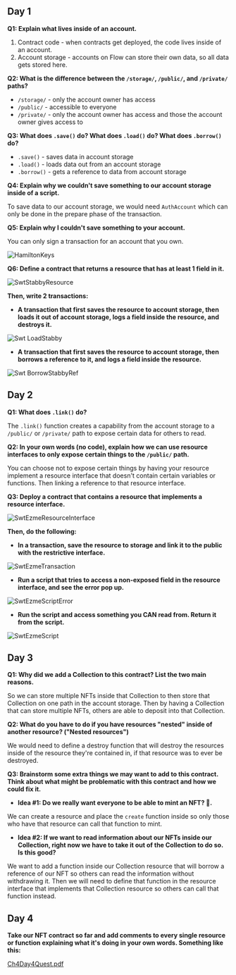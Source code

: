 ## Day 1

**Q1: Explain what lives inside of an account.**

1. Contract code - when contracts get deployed, the code lives inside of an account.
2. Account storage - accounts on Flow can store their own data, so all data gets stored here.

**Q2: What is the difference between the `/storage/`, `/public/`, and `/private/` paths?**

* `/storage/` - only the account owner has access
* `/public/` - accessible to everyone
* `/private/` - only the account owner has access and those the account owner gives access to

**Q3: What does `.save()` do? What does `.load()` do? What does `.borrow()` do?**

* `.save()` - saves data in account storage
* `.load()` - loads data out from an account storage
* `.borrow()` - gets a reference to data from account storage

**Q4: Explain why we couldn't save something to our account storage inside of a script.**

To save data to our account storage, we would need `AuthAccount` which can only be done in the prepare phase of the transaction.

**Q5: Explain why I couldn't save something to your account.**

You can only sign a transaction for an account that you own. 

![HamiltonKeys](https://user-images.githubusercontent.com/100196621/159817110-3cb91e8b-2cb8-406d-a069-257b579b73c0.GIF)

**Q6: Define a contract that returns a resource that has at least 1 field in it.**

![SwtStabbyResource](https://user-images.githubusercontent.com/100196621/159829626-1c35b290-02d3-4243-89dc-e54518c52265.png)

**Then, write 2 transactions:**

* **A transaction that first saves the resource to account storage, then loads it out of account storage, logs a field inside the resource, and destroys it.**

![Swt LoadStabby](https://user-images.githubusercontent.com/100196621/159829648-26df3362-b4bc-4206-a07e-6b650118bb66.png)

* **A transaction that first saves the resource to account storage, then borrows a reference to it, and logs a field inside the resource.**
   
![Swt BorrowStabbyRef](https://user-images.githubusercontent.com/100196621/159829668-e4966e3a-f2be-4664-a5ba-2826c5289d14.png)


## Day 2

**Q1: What does `.link()` do?**

The `.link()` function creates a capability from the account storage to a `/public/` or `/private/` path to expose certain data for others to read.

**Q2: In your own words (no code), explain how we can use resource interfaces to only expose certain things to the `/public/` path.**

You can choose not to expose certain things by having your resource implement a resource interface that doesn't contain certain variables or functions. Then linking a reference to that resource interface.

**Q3: Deploy a contract that contains a resource that implements a resource interface.**

![SwtEzmeResourceInterface](https://user-images.githubusercontent.com/100196621/159870440-88c320cf-b8d4-4eea-a7a0-81c18a310004.png)

**Then, do the following:**
* **In a transaction, save the resource to storage and link it to the public with the restrictive interface.**

![SwtEzmeTransaction](https://user-images.githubusercontent.com/100196621/159870461-d3cb13a1-e7ef-40fc-8ca0-1a6ff535d007.png)

* **Run a script that tries to access a non-exposed field in the resource interface, and see the error pop up.**

![SwtEzmeScriptError](https://user-images.githubusercontent.com/100196621/159870379-21741af4-5a89-405a-bbe1-f1eab43a6544.png)

* **Run the script and access something you CAN read from. Return it from the script.**

![SwtEzmeScript](https://user-images.githubusercontent.com/100196621/159870391-f3aaad3c-762f-4415-b0f8-e69668154991.png)


## Day 3

**Q1: Why did we add a Collection to this contract? List the two main reasons.**

So we can store multiple NFTs inside that Collection to then store that Collection on one path in the account storage. Then by having a Collection that can store multiple NFTs, others are able to deposit into that Collection.

**Q2: What do you have to do if you have resources "nested" inside of another resource? ("Nested resources")**

We would need to define a destroy function that will destroy the resources inside of the resource they're contained in, if that resource was to ever be destroyed.

**Q3: Brainstorm some extra things we may want to add to this contract. Think about what might be problematic with this contract and how we could fix it.**

* **Idea #1: Do we really want everyone to be able to mint an NFT? 🤔.**

We can create a resource and place the `create` function inside so only those who have that resource can call that function to mint.

* **Idea #2: If we want to read information about our NFTs inside our Collection, right now we have to take it out of the Collection to do so. Is this good?**

We want to add a function inside our Collection resource that will borrow a reference of our NFT so others can read the information without withdrawing it. Then we will need to define that function in the resource interface that implements that Collection resource so others can call that function instead.


## Day 4

**Take our NFT contract so far and add comments to every single resource or function explaining what it's doing in your own words. Something like this:**

[Ch4Day4Quest.pdf](https://github.com/aNamilee/EmeraldAcademy/files/8354575/Ch4Day4Quest.pdf)
